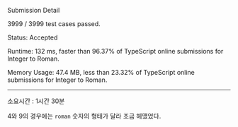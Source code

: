 Submission Detail

3999 / 3999 test cases passed.

Status: Accepted

Runtime: 132 ms, faster than 96.37% of TypeScript online submissions for Integer to Roman.

Memory Usage: 47.4 MB, less than 23.32% of TypeScript online submissions for Integer to Roman.

---

소요시간 : 1시간 30분

4와 9의 경우에는 `roman` 숫자의 형태가 달라 조금 헤맸었다.
